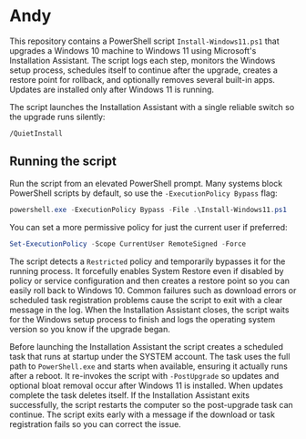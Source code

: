 # Andy

This repository contains a PowerShell script `Install-Windows11.ps1` that upgrades a Windows 10 machine to Windows 11 using Microsoft's Installation Assistant. The script logs each step, monitors the Windows setup process, schedules itself to continue after the upgrade, creates a restore point for rollback, and optionally removes several built-in apps. Updates are installed only after Windows 11 is running.

The script launches the Installation Assistant with a single reliable switch so the upgrade runs silently:

```
/QuietInstall
```

## Running the script

Run the script from an elevated PowerShell prompt. Many systems block PowerShell scripts by default, so use the `-ExecutionPolicy Bypass` flag:

```powershell
powershell.exe -ExecutionPolicy Bypass -File .\Install-Windows11.ps1
```

You can set a more permissive policy for just the current user if preferred:

```powershell
Set-ExecutionPolicy -Scope CurrentUser RemoteSigned -Force
```

The script detects a `Restricted` policy and temporarily bypasses it for the running process. It forcefully enables System Restore even if disabled by policy or service configuration and then creates a restore point so you can easily roll back to Windows 10. Common failures such as download errors or scheduled task registration problems cause the script to exit with a clear message in the log.
When the Installation Assistant closes, the script waits for the Windows setup process to finish and logs the operating system version so you know if the upgrade began.

Before launching the Installation Assistant the script creates a scheduled task that runs at startup under the SYSTEM account. The task uses the full path to `PowerShell.exe` and starts when available, ensuring it actually runs after a reboot. It re-invokes the script with `-PostUpgrade` so updates and optional bloat removal occur after Windows 11 is installed. When updates complete the task deletes itself. If the Installation Assistant exits successfully, the script restarts the computer so the post-upgrade task can continue. The script exits early with a message if the download or task registration fails so you can correct the issue.
